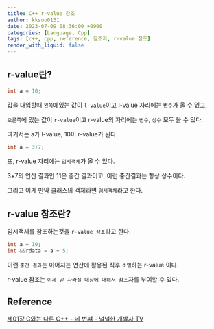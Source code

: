 ```yaml
---
title: C++ r-value 참조
author: kksoo0131
date: 2023-07-09 08:36:00 +0900
categories: [Language, Cpp]
tags: [c++, cpp, reference, 참조자, r-value 참조]
render_with_liquid: false
---
```

## r-value란?
```cpp
int a = 10;
```
값을 대입할때 `왼쪽`에있는 값이 `l-value`이고 l-value 자리에는 `변수`가 올 수 있고,

`오른쪽`에 있는 값이 `r-value`이고 r-value의 자리에는 `변수`, `상수` 모두 올 수 있다.

여기서는 a가 l-value, 10이 r-value가 된다.

```cpp
int a = 3+7;
```
또, r-value 자리에는 `임시객체`가 올 수 있다. 

3+7의 연산 결과인 11은 중간 결과이고, 이런 중간결과는 항상 상수이다.

그리고 이게 만약 클래스의 객체라면 `임시객체`라고 한다.

## r-value 참조란?

임시객체를 참조하는것을 `r-value 참조`라고 한다.

```cpp
int a = 10;
int &&rdata = a + 5;
```

이런 `중간 결과`는 이어지는 연산에 활용된 직후 `소멸`하는 r-value 이다.

r-value 참조는 `이제 곧 사라질 대상에 대해서 참조`자를 부여할 수 있다.

## Reference
[제01장 C와는 다른 C++ - 네 번쨰 - 널널한 개발자 TV](https://www.youtube.com/watch?v=w9I65zz3pik&list=PLXvgR_grOs1DFOWF65X0Zqnd_264x41u-&index=4)
